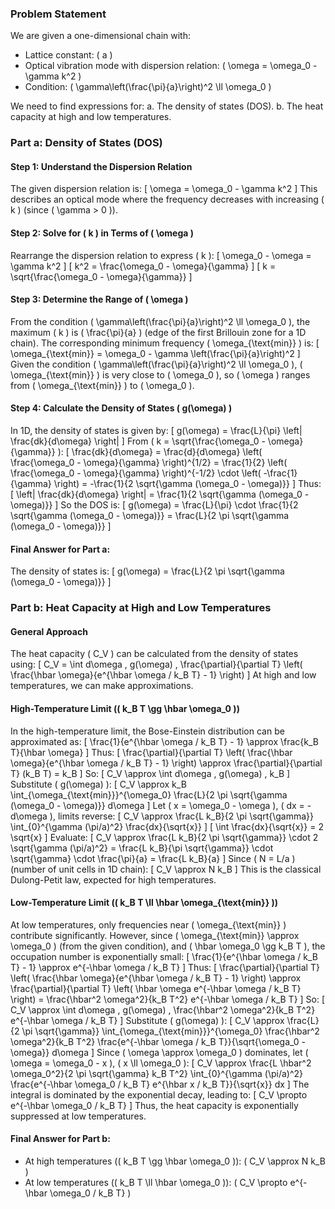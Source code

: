 ### Problem Statement

We are given a one-dimensional chain with:
- Lattice constant: \( a \)
- Optical vibration mode with dispersion relation: \( \omega = \omega_0 - \gamma k^2 \)
- Condition: \( \gamma\left(\frac{\pi}{a}\right)^2 \ll \omega_0 \)

We need to find expressions for:
a. The density of states (DOS).
b. The heat capacity at high and low temperatures.

### Part a: Density of States (DOS)

#### Step 1: Understand the Dispersion Relation
The given dispersion relation is:
\[ \omega = \omega_0 - \gamma k^2 \]
This describes an optical mode where the frequency decreases with increasing \( k \) (since \( \gamma > 0 \)).

#### Step 2: Solve for \( k \) in Terms of \( \omega \)
Rearrange the dispersion relation to express \( k \):
\[ \omega_0 - \omega = \gamma k^2 \]
\[ k^2 = \frac{\omega_0 - \omega}{\gamma} \]
\[ k = \sqrt{\frac{\omega_0 - \omega}{\gamma}} \]

#### Step 3: Determine the Range of \( \omega \)
From the condition \( \gamma\left(\frac{\pi}{a}\right)^2 \ll \omega_0 \), the maximum \( k \) is \( \frac{\pi}{a} \) (edge of the first Brillouin zone for a 1D chain). The corresponding minimum frequency \( \omega_{\text{min}} \) is:
\[ \omega_{\text{min}} = \omega_0 - \gamma \left(\frac{\pi}{a}\right)^2 \]
Given the condition \( \gamma\left(\frac{\pi}{a}\right)^2 \ll \omega_0 \), \( \omega_{\text{min}} \) is very close to \( \omega_0 \), so \( \omega \) ranges from \( \omega_{\text{min}} \) to \( \omega_0 \).

#### Step 4: Calculate the Density of States \( g(\omega) \)
In 1D, the density of states is given by:
\[ g(\omega) = \frac{L}{\pi} \left| \frac{dk}{d\omega} \right| \]
From \( k = \sqrt{\frac{\omega_0 - \omega}{\gamma}} \):
\[ \frac{dk}{d\omega} = \frac{d}{d\omega} \left( \frac{\omega_0 - \omega}{\gamma} \right)^{1/2} = \frac{1}{2} \left( \frac{\omega_0 - \omega}{\gamma} \right)^{-1/2} \cdot \left( -\frac{1}{\gamma} \right) = -\frac{1}{2 \sqrt{\gamma (\omega_0 - \omega)}} \]
Thus:
\[ \left| \frac{dk}{d\omega} \right| = \frac{1}{2 \sqrt{\gamma (\omega_0 - \omega)}} \]
So the DOS is:
\[ g(\omega) = \frac{L}{\pi} \cdot \frac{1}{2 \sqrt{\gamma (\omega_0 - \omega)}} = \frac{L}{2 \pi \sqrt{\gamma (\omega_0 - \omega)}} \]

#### Final Answer for Part a:
The density of states is:
\[ g(\omega) = \frac{L}{2 \pi \sqrt{\gamma (\omega_0 - \omega)}} \]

### Part b: Heat Capacity at High and Low Temperatures

#### General Approach
The heat capacity \( C_V \) can be calculated from the density of states using:
\[ C_V = \int d\omega \, g(\omega) \, \frac{\partial}{\partial T} \left( \frac{\hbar \omega}{e^{\hbar \omega / k_B T} - 1} \right) \]
At high and low temperatures, we can make approximations.

#### High-Temperature Limit (\( k_B T \gg \hbar \omega_0 \))
In the high-temperature limit, the Bose-Einstein distribution can be approximated as:
\[ \frac{1}{e^{\hbar \omega / k_B T} - 1} \approx \frac{k_B T}{\hbar \omega} \]
Thus:
\[ \frac{\partial}{\partial T} \left( \frac{\hbar \omega}{e^{\hbar \omega / k_B T} - 1} \right) \approx \frac{\partial}{\partial T} (k_B T) = k_B \]
So:
\[ C_V \approx \int d\omega \, g(\omega) \, k_B \]
Substitute \( g(\omega) \):
\[ C_V \approx k_B \int_{\omega_{\text{min}}}^{\omega_0} \frac{L}{2 \pi \sqrt{\gamma (\omega_0 - \omega)}} d\omega \]
Let \( x = \omega_0 - \omega \), \( dx = -d\omega \), limits reverse:
\[ C_V \approx \frac{L k_B}{2 \pi \sqrt{\gamma}} \int_{0}^{\gamma (\pi/a)^2} \frac{dx}{\sqrt{x}} \]
\[ \int \frac{dx}{\sqrt{x}} = 2 \sqrt{x} \]
Evaluate:
\[ C_V \approx \frac{L k_B}{2 \pi \sqrt{\gamma}} \cdot 2 \sqrt{\gamma (\pi/a)^2} = \frac{L k_B}{\pi \sqrt{\gamma}} \cdot \sqrt{\gamma} \cdot \frac{\pi}{a} = \frac{L k_B}{a} \]
Since \( N = L/a \) (number of unit cells in 1D chain):
\[ C_V \approx N k_B \]
This is the classical Dulong-Petit law, expected for high temperatures.

#### Low-Temperature Limit (\( k_B T \ll \hbar \omega_{\text{min}} \))
At low temperatures, only frequencies near \( \omega_{\text{min}} \) contribute significantly. However, since \( \omega_{\text{min}} \approx \omega_0 \) (from the given condition), and \( \hbar \omega_0 \gg k_B T \), the occupation number is exponentially small:
\[ \frac{1}{e^{\hbar \omega / k_B T} - 1} \approx e^{-\hbar \omega / k_B T} \]
Thus:
\[ \frac{\partial}{\partial T} \left( \frac{\hbar \omega}{e^{\hbar \omega / k_B T} - 1} \right) \approx \frac{\partial}{\partial T} \left( \hbar \omega e^{-\hbar \omega / k_B T} \right) = \frac{\hbar^2 \omega^2}{k_B T^2} e^{-\hbar \omega / k_B T} \]
So:
\[ C_V \approx \int d\omega \, g(\omega) \, \frac{\hbar^2 \omega^2}{k_B T^2} e^{-\hbar \omega / k_B T} \]
Substitute \( g(\omega) \):
\[ C_V \approx \frac{L}{2 \pi \sqrt{\gamma}} \int_{\omega_{\text{min}}}^{\omega_0} \frac{\hbar^2 \omega^2}{k_B T^2} \frac{e^{-\hbar \omega / k_B T}}{\sqrt{\omega_0 - \omega}} d\omega \]
Since \( \omega \approx \omega_0 \) dominates, let \( \omega = \omega_0 - x \), \( x \ll \omega_0 \):
\[ C_V \approx \frac{L \hbar^2 \omega_0^2}{2 \pi \sqrt{\gamma} k_B T^2} \int_{0}^{\gamma (\pi/a)^2} \frac{e^{-\hbar \omega_0 / k_B T} e^{\hbar x / k_B T}}{\sqrt{x}} dx \]
The integral is dominated by the exponential decay, leading to:
\[ C_V \propto e^{-\hbar \omega_0 / k_B T} \]
Thus, the heat capacity is exponentially suppressed at low temperatures.

#### Final Answer for Part b:
- At high temperatures (\( k_B T \gg \hbar \omega_0 \)): \( C_V \approx N k_B \)
- At low temperatures (\( k_B T \ll \hbar \omega_0 \)): \( C_V \propto e^{-\hbar \omega_0 / k_B T} \)
